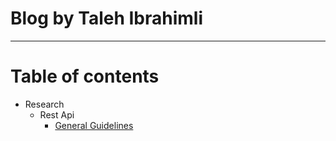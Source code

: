 Blog by Taleh Ibrahimli
================
________________

# Table of contents

* Research 
    * Rest Api
        * [General Guidelines](research/rest-api/general-guidelines.md) 

